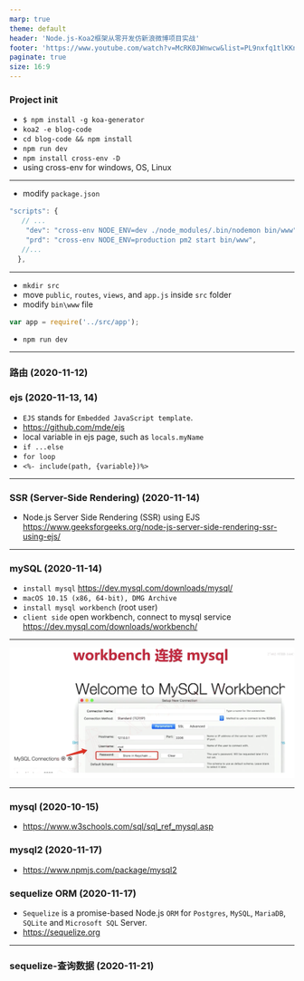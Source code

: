 ```yaml
---
marp: true
theme: default
header: 'Node.js-Koa2框架从零开发仿新浪微博项目实战'
footer: 'https://www.youtube.com/watch?v=McRK0JWnwcw&list=PL9nxfq1tlKKnOUzdKHwe_7dl5A0uOuTew'
paginate: true
size: 16:9
---
```


### Project init

- `$ npm install -g koa-generator`
- `koa2 -e blog-code`
- `cd blog-code && npm install`
- `npm run dev`
- `npm install cross-env -D`
- using cross-env for windows, OS, Linux

---

- modify `package.json`

```js
"scripts": {
   // ...
    "dev": "cross-env NODE_ENV=dev ./node_modules/.bin/nodemon bin/www",
    "prd": "cross-env NODE_ENV=production pm2 start bin/www",
   //...
  },
```

---

- `mkdir src`
- move `public`, `routes`, `views`, and `app.js` inside `src` folder
- modify `bin\www` file

```js
var app = require('../src/app');
```

- `npm run dev`

---

### 路由 (2020-11-12)

### ejs (2020-11-13, 14)

- `EJS` stands for `Embedded JavaScript template`.
- https://github.com/mde/ejs
- local variable in ejs page, such as `locals.myName`
- `if ...else`
- `for loop`
- `<%- include(path, {variable})%>`

---

### SSR (Server-Side Rendering) (2020-11-14)

- Node.js Server Side Rendering (SSR) using EJS https://www.geeksforgeeks.org/node-js-server-side-rendering-ssr-using-ejs/

---

### mySQL (2020-11-14)

- `install mysql` https://dev.mysql.com/downloads/mysql/
- `macOS 10.15 (x86, 64-bit), DMG Archive`
- `install mysql workbench` (root user)
- `client side` open workbench, connect to mysql service https://dev.mysql.com/downloads/workbench/

---

![85% bg brightness:0.9](workbench.png)

---

### mysql (2020-10-15)

- https://www.w3schools.com/sql/sql_ref_mysql.asp

### mysql2 (2020-11-17)

- https://www.npmjs.com/package/mysql2

### sequelize ORM (2020-11-17)

- `Sequelize` is a promise-based Node.js `ORM` for `Postgres`, `MySQL`, `MariaDB`, `SQLite` and `Microsoft SQL` Server.
- https://sequelize.org

---

### sequelize-查询数据 (2020-11-21)